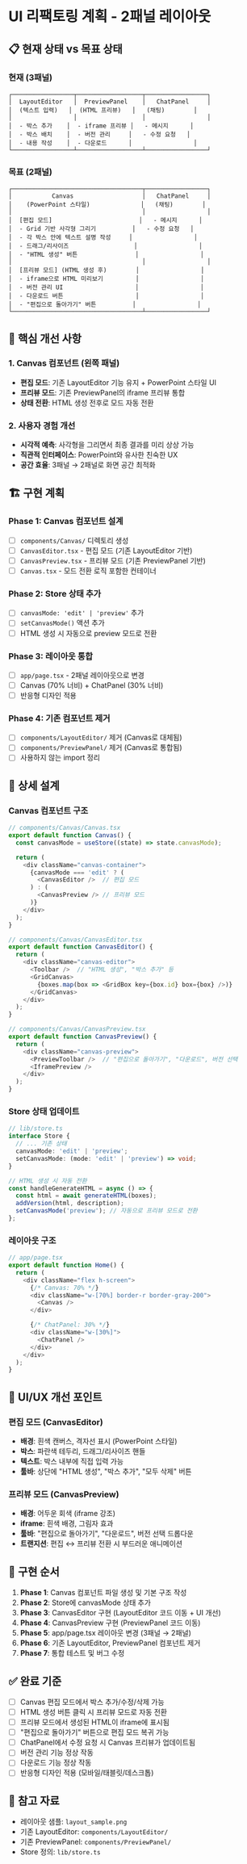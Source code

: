 # UI 리팩토링 계획 - 2패널 레이아웃

## 📋 현재 상태 vs 목표 상태

### 현재 (3패널)
```
┌─────────────────┬──────────────────┬─────────────────┐
│  LayoutEditor   │  PreviewPanel    │   ChatPanel     │
│  (텍스트 입력)   │  (HTML 프리뷰)   │   (채팅)        │
│                 │                  │                 │
│  - 박스 추가    │  - iframe 프리뷰 │   - 메시지      │
│  - 박스 배치    │  - 버전 관리     │   - 수정 요청   │
│  - 내용 작성    │  - 다운로드      │                 │
└─────────────────┴──────────────────┴─────────────────┘
```

### 목표 (2패널)
```
┌────────────────────────────────────┬─────────────────┐
│           Canvas                   │   ChatPanel     │
│    (PowerPoint 스타일)              │   (채팅)        │
│                                    │                 │
│  [편집 모드]                        │   - 메시지      │
│  - Grid 기반 사각형 그리기          │   - 수정 요청   │
│  - 각 박스 안에 텍스트 설명 작성     │                 │
│  - 드래그/리사이즈                  │                 │
│  - "HTML 생성" 버튼                │                 │
│                                    │                 │
│  [프리뷰 모드] (HTML 생성 후)        │                 │
│  - iframe으로 HTML 미리보기         │                 │
│  - 버전 관리 UI                    │                 │
│  - 다운로드 버튼                    │                 │
│  - "편집으로 돌아가기" 버튼          │                 │
└────────────────────────────────────┴─────────────────┘
```

## 🎯 핵심 개선 사항

### 1. Canvas 컴포넌트 (왼쪽 패널)
- **편집 모드**: 기존 LayoutEditor 기능 유지 + PowerPoint 스타일 UI
- **프리뷰 모드**: 기존 PreviewPanel의 iframe 프리뷰 통합
- **상태 전환**: HTML 생성 전후로 모드 자동 전환

### 2. 사용자 경험 개선
- **시각적 예측**: 사각형을 그리면서 최종 결과를 미리 상상 가능
- **직관적 인터페이스**: PowerPoint와 유사한 친숙한 UX
- **공간 효율**: 3패널 → 2패널로 화면 공간 최적화

## 🏗️ 구현 계획

### Phase 1: Canvas 컴포넌트 설계
- [ ] `components/Canvas/` 디렉토리 생성
- [ ] `CanvasEditor.tsx` - 편집 모드 (기존 LayoutEditor 기반)
- [ ] `CanvasPreview.tsx` - 프리뷰 모드 (기존 PreviewPanel 기반)
- [ ] `Canvas.tsx` - 모드 전환 로직 포함한 컨테이너

### Phase 2: Store 상태 추가
- [ ] `canvasMode: 'edit' | 'preview'` 추가
- [ ] `setCanvasMode()` 액션 추가
- [ ] HTML 생성 시 자동으로 preview 모드로 전환

### Phase 3: 레이아웃 통합
- [ ] `app/page.tsx` - 2패널 레이아웃으로 변경
- [ ] Canvas (70% 너비) + ChatPanel (30% 너비)
- [ ] 반응형 디자인 적용

### Phase 4: 기존 컴포넌트 제거
- [ ] `components/LayoutEditor/` 제거 (Canvas로 대체됨)
- [ ] `components/PreviewPanel/` 제거 (Canvas로 통합됨)
- [ ] 사용하지 않는 import 정리

## 📐 상세 설계

### Canvas 컴포넌트 구조
```typescript
// components/Canvas/Canvas.tsx
export default function Canvas() {
  const canvasMode = useStore((state) => state.canvasMode);

  return (
    <div className="canvas-container">
      {canvasMode === 'edit' ? (
        <CanvasEditor />  // 편집 모드
      ) : (
        <CanvasPreview /> // 프리뷰 모드
      )}
    </div>
  );
}

// components/Canvas/CanvasEditor.tsx
export default function CanvasEditor() {
  return (
    <div className="canvas-editor">
      <Toolbar />  // "HTML 생성", "박스 추가" 등
      <GridCanvas>
        {boxes.map(box => <GridBox key={box.id} box={box} />)}
      </GridCanvas>
    </div>
  );
}

// components/Canvas/CanvasPreview.tsx
export default function CanvasPreview() {
  return (
    <div className="canvas-preview">
      <PreviewToolbar />  // "편집으로 돌아가기", "다운로드", 버전 선택
      <IframePreview />
    </div>
  );
}
```

### Store 상태 업데이트
```typescript
// lib/store.ts
interface Store {
  // ... 기존 상태
  canvasMode: 'edit' | 'preview';
  setCanvasMode: (mode: 'edit' | 'preview') => void;
}

// HTML 생성 시 자동 전환
const handleGenerateHTML = async () => {
  const html = await generateHTML(boxes);
  addVersion(html, description);
  setCanvasMode('preview'); // 자동으로 프리뷰 모드로 전환
};
```

### 레이아웃 구조
```typescript
// app/page.tsx
export default function Home() {
  return (
    <div className="flex h-screen">
      {/* Canvas: 70% */}
      <div className="w-[70%] border-r border-gray-200">
        <Canvas />
      </div>

      {/* ChatPanel: 30% */}
      <div className="w-[30%]">
        <ChatPanel />
      </div>
    </div>
  );
}
```

## 🎨 UI/UX 개선 포인트

### 편집 모드 (CanvasEditor)
- **배경**: 흰색 캔버스, 격자선 표시 (PowerPoint 스타일)
- **박스**: 파란색 테두리, 드래그/리사이즈 핸들
- **텍스트**: 박스 내부에 직접 입력 가능
- **툴바**: 상단에 "HTML 생성", "박스 추가", "모두 삭제" 버튼

### 프리뷰 모드 (CanvasPreview)
- **배경**: 어두운 회색 (iframe 강조)
- **iframe**: 흰색 배경, 그림자 효과
- **툴바**: "편집으로 돌아가기", "다운로드", 버전 선택 드롭다운
- **트랜지션**: 편집 ↔ 프리뷰 전환 시 부드러운 애니메이션

## 🚀 구현 순서

1. **Phase 1**: Canvas 컴포넌트 파일 생성 및 기본 구조 작성
2. **Phase 2**: Store에 canvasMode 상태 추가
3. **Phase 3**: CanvasEditor 구현 (LayoutEditor 코드 이동 + UI 개선)
4. **Phase 4**: CanvasPreview 구현 (PreviewPanel 코드 이동)
5. **Phase 5**: app/page.tsx 레이아웃 변경 (3패널 → 2패널)
6. **Phase 6**: 기존 LayoutEditor, PreviewPanel 컴포넌트 제거
7. **Phase 7**: 통합 테스트 및 버그 수정

## ✅ 완료 기준

- [ ] Canvas 편집 모드에서 박스 추가/수정/삭제 가능
- [ ] HTML 생성 버튼 클릭 시 프리뷰 모드로 자동 전환
- [ ] 프리뷰 모드에서 생성된 HTML이 iframe에 표시됨
- [ ] "편집으로 돌아가기" 버튼으로 편집 모드 복귀 가능
- [ ] ChatPanel에서 수정 요청 시 Canvas 프리뷰가 업데이트됨
- [ ] 버전 관리 기능 정상 작동
- [ ] 다운로드 기능 정상 작동
- [ ] 반응형 디자인 적용 (모바일/태블릿/데스크톱)

## 📝 참고 자료

- 레이아웃 샘플: `layout_sample.png`
- 기존 LayoutEditor: `components/LayoutEditor/`
- 기존 PreviewPanel: `components/PreviewPanel/`
- Store 정의: `lib/store.ts`
